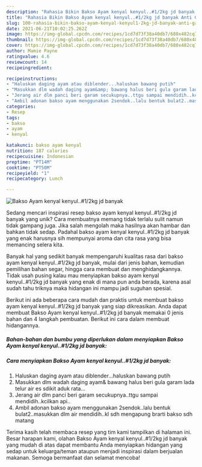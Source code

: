 ```yaml
---
description: "Rahasia Bikin Bakso Ayam kenyal kenyul..#1/2kg jd banyak Anti Gagal"
title: "Rahasia Bikin Bakso Ayam kenyal kenyul..#1/2kg jd banyak Anti Gagal"
slug: 100-rahasia-bikin-bakso-ayam-kenyal-kenyul1-2kg-jd-banyak-anti-gagal
date: 2021-06-21T10:02:25.262Z
image: https://img-global.cpcdn.com/recipes/1cd7d73f38a40db7/680x482cq70/bakso-ayam-kenyal-kenyul12kg-jd-banyak-foto-resep-utama.jpg
thumbnail: https://img-global.cpcdn.com/recipes/1cd7d73f38a40db7/680x482cq70/bakso-ayam-kenyal-kenyul12kg-jd-banyak-foto-resep-utama.jpg
cover: https://img-global.cpcdn.com/recipes/1cd7d73f38a40db7/680x482cq70/bakso-ayam-kenyal-kenyul12kg-jd-banyak-foto-resep-utama.jpg
author: Mamie Payne
ratingvalue: 4.6
reviewcount: 14
recipeingredient:

recipeinstructions:
- "Haluskan daging ayam atau diblender...haluskan bawang putih"
- "Masukkan dlm wadah daging ayam&amp; bawang halus beri gula garam lada telur air es sdikit aduk rata..."
- "Jerang air dlm panci beri garam secukupnya..ttgu sampai mendidih..kcilkan api.."
- "Ambil adonan bakso ayam menggunakan 2sendok..lalu bentuk bulat2..masukkan dlm air mendidih..kl sdh mengapung brarti bakso sdh matang"
categories:
- Resep
tags:
- bakso
- ayam
- kenyal

katakunci: bakso ayam kenyal 
nutrition: 187 calories
recipecuisine: Indonesian
preptime: "PT14M"
cooktime: "PT50M"
recipeyield: "1"
recipecategory: Lunch

---
```



![Bakso Ayam kenyal kenyul..#1/2kg jd banyak](https://img-global.cpcdn.com/recipes/1cd7d73f38a40db7/680x482cq70/bakso-ayam-kenyal-kenyul12kg-jd-banyak-foto-resep-utama.jpg)

Sedang mencari inspirasi resep bakso ayam kenyal kenyul..#1/2kg jd banyak yang unik? Cara membuatnya memang tidak terlalu sulit namun tidak gampang juga. Jika salah mengolah maka hasilnya akan hambar dan bahkan tidak sedap. Padahal bakso ayam kenyal kenyul..#1/2kg jd banyak yang enak harusnya sih mempunyai aroma dan cita rasa yang bisa memancing selera kita.

Banyak hal yang sedikit banyak mempengaruhi kualitas rasa dari bakso ayam kenyal kenyul..#1/2kg jd banyak, mulai dari jenis bahan, kemudian pemilihan bahan segar, hingga cara membuat dan menghidangkannya. Tidak usah pusing kalau mau menyiapkan bakso ayam kenyal kenyul..#1/2kg jd banyak yang enak di mana pun anda berada, karena asal sudah tahu triknya maka hidangan ini mampu jadi suguhan spesial.




Berikut ini ada beberapa cara mudah dan praktis untuk membuat bakso ayam kenyal kenyul..#1/2kg jd banyak yang siap dikreasikan. Anda dapat membuat Bakso Ayam kenyal kenyul..#1/2kg jd banyak memakai 0 jenis bahan dan 4 langkah pembuatan. Berikut ini cara dalam membuat hidangannya.

<!--inarticleads1-->

##### Bahan-bahan dan bumbu yang diperlukan dalam menyiapkan Bakso Ayam kenyal kenyul..#1/2kg jd banyak:





<!--inarticleads2-->

##### Cara menyiapkan Bakso Ayam kenyal kenyul..#1/2kg jd banyak:

1. Haluskan daging ayam atau diblender...haluskan bawang putih
1. Masukkan dlm wadah daging ayam&amp; bawang halus beri gula garam lada telur air es sdikit aduk rata...
1. Jerang air dlm panci beri garam secukupnya..ttgu sampai mendidih..kcilkan api..
1. Ambil adonan bakso ayam menggunakan 2sendok..lalu bentuk bulat2..masukkan dlm air mendidih..kl sdh mengapung brarti bakso sdh matang




Terima kasih telah membaca resep yang tim kami tampilkan di halaman ini. Besar harapan kami, olahan Bakso Ayam kenyal kenyul..#1/2kg jd banyak yang mudah di atas dapat membantu Anda menyiapkan hidangan yang sedap untuk keluarga/teman ataupun menjadi inspirasi dalam berjualan makanan. Semoga bermanfaat dan selamat mencoba!

